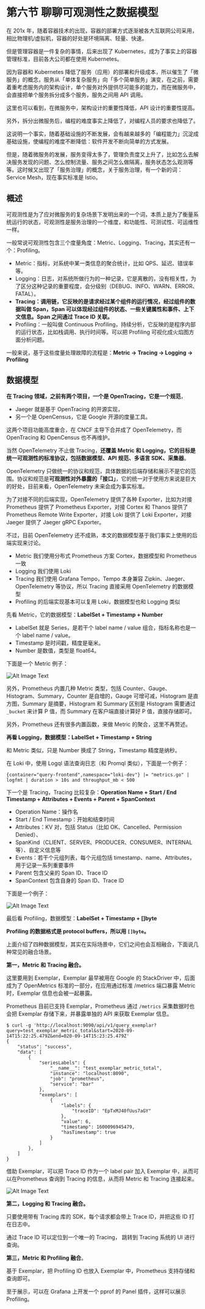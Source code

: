 # **第六节 聊聊可观测性之数据模型**

在 201x 年，随着容器技术的出现，容器的部署方式逐渐被各大互联网公司采用，相比物理机/虚拟机，容器的好处是环境隔离、轻量、快速。

但是管理容器是一件复杂的事情，后来出现了 Kubernetes，成为了事实上的容器管理标准，目前各大公司都在使用 Kubernetes。

因为容器和 Kubernetes 降低了服务（应用）的部署和升级成本，所以催生了「微服务」的概念，服务从「单体复杂服务」向「多个简单服务」演变，在之前，需要着重考虑服务内的架构设计，单个服务对外提供尽可能多的能力，而在微服务中，会直接把单个服务拆分成多个服务，服务之间用 API 调用。

这里也可以看到，在微服务中，架构设计的重要性降低，API 设计的重要性提高。

另外，拆分出微服务后，编程的难度事实上降低了，对编程人员的要求也降低了。

这说明一个事实，随着基础设施的不断发展，会有越来越多的「编程能力」沉淀成基础设施，使编程的难度不断降低：软件开发不断向简单的方式发展。

但是，随着微服务的发展，服务变得太多了，管理负责度又上升了，比如怎么去解决服务发现的问题、怎么控制流量、服务之间怎么做隔离，服务状态怎么观测等等。这时候又出现了「服务治理」的概念，关于服务治理，有一个新的词：Service Mesh，现在事实标准是 Istio。

## **概述**

可观测性是为了应对微服务的复杂场景下发明出来的一个词，本质上是为了衡量系统运行的状态，可观测性是服务治理的一个维度，和功能性、可测试性、可运维性一样。

一般常说可观测性包含三个度量角度：Metric、Logging、Tracing，其实还有一个：Profiling。


* Metric：指标，对系统中某一类信息的聚合统计，比如 QPS、延迟、错误率等。
* Logging：日志，对系统所做行为的一种记录，它是离散的，没有相关性，为了区分这种记录的重要程度，会分级别（DEBUG、INFO、WARN、ERROR、FATAL）。
* **Tracing：调用链，它反映的是请求经过某个组件的运行情况，经过组件的数据叫做 Span，Span 可以体现经过组件的状态、一些关键属性和事件、上下文信息。Span 之间通过 Trace ID 关联。**
* Profiling：一般叫做 Continuous Profiling，持续分析，它反映的是程序内部的运行状态，比如栈调用、执行时间等。可以把 Profiling 可视化成火焰图方面分析问题。

一般来说，基于这些度量处理故障的流程是：**Metric → Tracing → Logging → Profiling**

## **数据模型**

**在 Tracing 领域，之前有两个项目，一个是 OpenTracing，它是一个规范**，

* Jaeger 就是基于 OpenTracing 的开源实现，
* 另一个是 OpenCensus，它是 Google 开源的度量工具。

这两个项目功能高度重合，在 CNCF 主导下合并成了 OpenTelemetry，而 OpenTracing 和 OpenCensus 也不再维护。

当然 OpenTelemetry 不止做 Tracing，**还覆盖 Metric 和 Logging，它的目标是统一可观测性的标准协议，包括数据模型、API 规范、多语言 SDK、采集器**。

OpenTelemetry 只做统一的协议和规范，具体数据的后端存储和展示不是它的范围。协议和规范是**可观测性对外暴露的「接口」**，它的统一对于使用方来说是巨大的好处，目前来看，OpenTelemetry 未来会成为事实标准。

为了对接不同的后端实现，OpenTelemetry 提供了各种 Exporter，比如为对接 Prometheus 提供了 Prometheus Exporter，对接 Cortex 和 Thanos 提供了 Prometheus Remote Write Exporter，对接 Loki 提供了 Loki Exporter，对接 Jaeger 提供了 Jaeger gRPC Exporter。

不过，目前 OpenTelemetry 还不成熟，本文的数据模型基于我们事实上使用的后端实现来讨论。


* Metric 我们使用分布式 Prometheus 方案 Cortex，数据模型和 Prometheus 一致
* Logging 我们使用 Loki
* Tracing 我们使用 Grafana Tempo，Tempo 本身兼容 Zipkin、Jaeger、OpenTelemetry 等协议，所以 Tracing 直接采用 OpenTelemetry 的数据模型
* Profiling 的后端实现基本可以复用 Loki，数据模型也和 Logging 类似

先看 Metric，它的数据模型：**LabelSet + Timestamp + Number**

* LabelSet 就是 Series，是若干个 label name / value 组合，指标名称也是一个 label name / value。
* Timestamp 是时间戳，精度是毫米。
* Number 是数值，类型是 float64。

下面是一个 Metric 例子：

![Alt Image Text](../images/apm1_6_1.png "Body image")

另外，Prometheus 内置几种 Metric 类型，包括 Counter、Gauge、Histogram、Summary，Counter 是自增的，Gauge 可增可减，Histogram 是直方图，Summary 是摘要，Histogram 和 Summary 区别是 Histogram 需要通过 `_bucket` 来计算 P 值，而 Summary 在客户端直接计算好 P 值，直接存储即可。

另外，Prometheus 还有很多内置函数，来做 Metric 的聚合，这里不再赘述。

**再看 Logging，数据模型：LabelSet + Timestamp + String**

和 Metric 类似，只是 Number 换成了 String，Timestamp 精度是纳秒。

在 Loki 中，使用 Logql 语法查询日志（和 Promql 类似），下面是一个例子：

```
{container="query-frontend",namespace="loki-dev"} |= "metrics.go" | logfmt | duration > 10s and throughput_mb < 500
```

下一个是 Tracing，Tracing 比较复杂：**Operation Name + Start / End Timestamp + Attributes + Events + Parent + SpanContext**

* Operation Name：操作名
* Start / End Timestamp：开始和结束时间
* Attributes：KV 对，包括 Status（比如 OK、Cancelled、Permission Denied）、
* SpanKind（CLIENT、SERVER、PRODUCER、CONSUMER、INTERNAL 等）、自定义信息等
* Events：若干个元组列表，每个元组包括 timestamp、name、Attributes，用于记录一系列重要事件
* Parent 包含父亲的 Span ID、Trace ID
* SpanContext 包含自身的 Span ID、Trace ID

下面是一个例子：

![Alt Image Text](../images/apm1_6_2.png "Body image")

最后看 Profiling，数据模型：**LabelSet + Timestamp + []byte**

**Profiling 的数据格式是 protocol buffers，所以用 `[]byte`。**

上面介绍了四种数据模型，其实在实际场景中，它们之间也会互相融合，下面说几种常见的融合场景。

**第一，Metric 和 Tracing 融合。**

这里要用到 Exemplar，Exemplar 最早被用在 Google 的 StackDriver 中，后面成为了 OpenMetrics 标准的一部分，在应用通过标准 /metrics 端口暴露 Metric 时，Exemplar 信息也会被一起暴露。

Prometheus 目前已支持 Exemplar，Prometheus 通过 `/metrics` 采集数据时也会把 Exemplar 存储下来，并暴露单独的 API 来获取 Exemplar 信息。

```
$ curl -g 'http://localhost:9090/api/v1/query_exemplar?query=test_exemplar_metric_total&start=2020-09-14T15:22:25.479Z&end=020-09-14T15:23:25.479Z'
{
    "status": "success",
    "data": [
        {
            "seriesLabels": {
                "__name__": "test_exemplar_metric_total",
                "instance": "localhost:8090",
                "job": "prometheus",
                "service": "bar"
            },
            "exemplars": [
                {
                    "labels": {
                        "traceID": "EpTxMJ40fUus7aGY"
                    },
                    "value": 6,
                    "timestamp": 1600096945479,
                    "hasTimestamp": true
                }
            ]
        },
    ]
}
```

借助 Exemplar，可以把 Trace ID 作为一个 label pair 加入 Exemplar 中，从而可以在Prometheus 查询到 Tracing 的信息，从而将 Metric 和 Tracing 连接起来。

![Alt Image Text](../images/apm1_6_3.png "Body image")

**第二，Logging 和 Tracing 融合。**

只要使用带有 Tracing 库的 SDK，每个请求都会带上 Trace ID，并把这些 ID 打在日志中。

通过 Trace ID 可以定位到一个唯一的 Tracing， 跳转到 Tracing 系统的 UI 进行查询。

**第三，Metric 和 Profiling 融合**。

基于 Exemplar，把 Profiling ID 也放入 Exemplar 中，Prometheus 支持存储和查询即可。

至于展示，可以在 Grafana 上开发一个 pprof 的 Panel 插件，这样可以展示 Profiling。